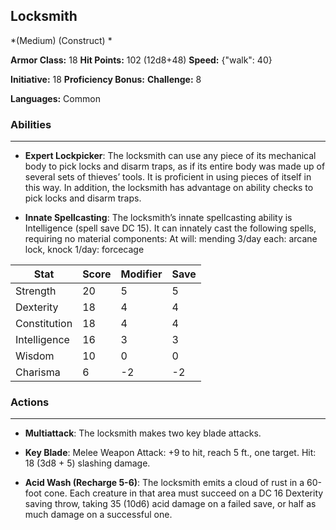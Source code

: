 ## Locksmith
*(Medium) (Construct) *

**Armor Class:** 18
**Hit Points:** 102 (12d8+48)
**Speed:** {"walk": 40}

**Initiative:** 18
**Proficiency Bonus:**
**Challenge:** 8

**Languages:** Common

### Abilities
 --- 
- **Expert Lockpicker**: The locksmith can use any piece of its mechanical body to pick locks and disarm traps, as if its entire body was made up of several sets of thieves’ tools. It is proficient in using pieces of itself in this way. In addition, the locksmith has advantage on ability checks to pick locks and disarm traps.

- **Innate Spellcasting**: The locksmith’s innate spellcasting ability is Intelligence (spell save DC 15). It can innately cast the following spells, requiring no material components:
At will: mending
3/day each: arcane lock, knock
1/day: forcecage



| Stat | Score | Modifier | Save |
| ---- | ---- | ---- | ---- |
| Strength | 20 | 5 | 5 |
| Dexterity | 18 | 4 | 4 |
| Constitution | 18 | 4 | 4 |
| Intelligence | 16 | 3 | 3 |
| Wisdom | 10 | 0 | 0 |
| Charisma | 6 | -2 | -2 |

### Actions
 --- 
- **Multiattack**: The locksmith makes two key blade attacks.

- **Key Blade**: Melee Weapon Attack: +9 to hit, reach 5 ft., one target. Hit: 18 (3d8 + 5) slashing damage.

- **Acid Wash (Recharge 5-6)**: The locksmith emits a cloud of rust in a 60-foot cone. Each creature in that area must succeed on a DC 16 Dexterity saving throw, taking 35 (10d6) acid damage on a failed save, or half as much damage on a successful one.

